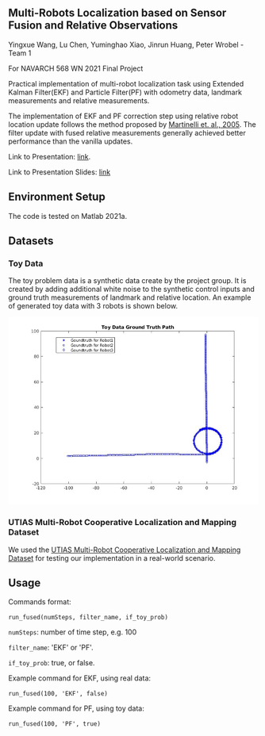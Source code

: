 
## Multi-Robots Localization based on Sensor Fusion and Relative Observations

Yingxue Wang, Lu Chen, Yuminghao Xiao, Jinrun Huang, Peter Wrobel - Team 1

For NAVARCH 568 WN 2021 Final Project

Practical implementation of multi-robot localization task using Extended Kalman Filter(EKF) and Particle Filter(PF) with odometry data, landmark measurements and relative measurements.  

The implementation of EKF and PF correction step using relative robot location update follows the method proposed by <a href="https://ieeexplore.ieee.org/document/1570537">Martinelli et. al., 2005</a>. The filter update with fused relative measurements generally achieved better performance than the vanilla updates.

Link to Presentation: <a href="https://youtu.be/J8GraaSHmFY">link</a>.

Link to Presentation Slides:  <a href="https://www.youtube.com/redirect?event=video_description&redir_token=QUFFLUhqa1JFSWJHT2ZlaVNvb2lweXRLSEc3OFlXTVBPZ3xBQ3Jtc0trYkt1R2g0ZGNRWVpmeUgtdTl1bWRHSnd0WmJ1TlI3YmNLYTNUWUgwSFRESTZ2T3RweVdsWE9CTWpKMGdXX3lVTVl2X0tMNlJ2WHpiUTJfbzNvNGVNbUZyMHlCcGZ4UEZQaU1Nb3FYZDE2bk1jb2doOA&q=https%3A%2F%2Fdrive.google.com%2Ffile%2Fd%2F1HMpufMHPl0anYYzkeTUJ5BBW0OmFLjr2%2Fview%3Fusp%3Dsharing">link</a>


## Environment Setup

The code is tested on Matlab 2021a.

## Datasets

### Toy Data

The toy problem data is a synthetic data create by the project group. It is created by adding additional white noise to the synthetic control inputs and ground truth measurements of landmark and relative location. An example of generated toy data with 3 robots is shown below.

<img src="./gt_toy.jpg" width="600px"></img>

### UTIAS Multi-Robot Cooperative Localization and Mapping Dataset

We used the <a href="http://asrl.utias.utoronto.ca/datasets/mrclam/">UTIAS Multi-Robot Cooperative Localization and Mapping Dataset</a> for testing our implementation in a real-world scenario.

## Usage

Commands format:

```
run_fused(numSteps, filter_name, if_toy_prob)
```

`numSteps`: number of time step, e.g. 100

`filter_name`: 'EKF' or 'PF'.

`if_toy_prob`: true, or false.

Example command for EKF, using real data:
```
run_fused(100, 'EKF', false)
```
Example command for PF, using toy data:
```
run_fused(100, 'PF', true)
```
